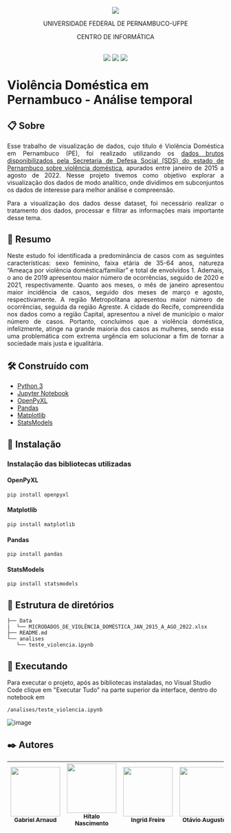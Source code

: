 <p align="center">
  <img align="center" src='https://user-images.githubusercontent.com/54161035/200095500-d5fec4ba-c97e-4f19-9e39-6764418a736b.png' />
</p>
<p align="center">UNIVERSIDADE FEDERAL DE PERNAMBUCO-UFPE</p>
<p align="center">CENTRO DE INFORMÁTICA</p>

##
<p align="center">
  <img align="center" src='https://img.shields.io/badge/status-concluded-green' />
  <img align="center" src='https://img.shields.io/badge/version-1.0-blue' />
  <img align="center" src='https://img.shields.io/badge/release%20date-november/2022-blue' />
</p>

# Violência Doméstica em Pernambuco - Análise temporal

## 📋 Sobre

<p align="justify">Esse trabalho de visualização de dados, cujo título é Violência Doméstica em Pernambuco (PE), foi realizado utilizando os <a href="https://www.sds.pe.gov.br/estatisticas/40-estatisticas/178-violencia-domestica-e-familiar-contra-a-mulher">dados brutos disponibilizados pela Secretaria de Defesa Social (SDS) do estado de Pernambuco sobre violência doméstica</a>, apurados entre janeiro de 2015 a agosto de 2022. Nesse projeto tivemos como objetivo explorar a visualização dos dados de modo analítico, onde dividimos em subconjuntos os dados de interesse para melhor análise e compreensão.</p>

<p align="justify">Para a visualização dos dados desse dataset, foi necessário realizar o tratamento dos dados, processar e filtrar as informações mais importante desse tema.</p>

## 📄 Resumo

<p align="justify">Neste estudo foi identificada a predominância de casos com as seguintes características: sexo feminino, faixa etária de 35-64 anos, natureza “Ameaça por violência doméstica/familiar” e total de envolvidos 1. Ademais, o ano de 2019 apresentou maior número de ocorrências, seguido de 2020 e 2021, respectivamente. Quanto aos meses, o mês de janeiro apresentou maior incidência de casos, seguido dos meses de  março e agosto, respectivamente. A região Metropolitana apresentou maior número de ocorrências, seguida da região Agreste. A cidade do Recife, compreendida nos dados como a região Capital, apresentou a nível de município o maior número de casos. Portanto, concluímos que  a violência doméstica, infelizmente, atinge na grande maioria dos casos as mulheres, sendo essa uma problemática com extrema urgência em solucionar a fim de tornar a sociedade mais justa e igualitária.</p>

## 🛠️ Construído com

- <a href="https://www.python.org/">Python 3</a>
- <a href="https://jupyter.org/">Jupyter Notebook</a>
- <a href="https://openpyxl.readthedocs.io/en/stable/">OpenPyXL</a>
- <a href="https://pandas.pydata.org/">Pandas</a>
- <a href="https://matplotlib.org/">Matplotlib</a>
- <a href="https://pypi.org/project/statsmodels/">StatsModels</a>

## 🔧 Instalação

### Instalação das bibliotecas utilizadas


#### OpenPyXL
```
pip install openpyxl
```

#### Matplotlib
```
pip install matplotlib
```

#### Pandas
```
pip install pandas
```

#### StatsModels
```
pip install statsmodels
```

## 📂 Estrutura de diretórios

```
├── Data
|  └── MICRODADOS_DE_VIOLÊNCIA_DOMÉSTICA_JAN_2015_A_AGO_2022.xlsx
├── README.md
└── analises
   └── teste_violencia.ipynb
```

## 🚀 Executando

Para executar o projeto, após as bibliotecas instaladas, no Visual Studio Code clique em "Executar Tudo" na parte superior da interface, dentro do notebook em 
```
/analises/teste_violencia.ipynb
```

![image](https://user-images.githubusercontent.com/54161035/200097741-740a33be-34df-4ba8-ad31-bb6b78b3004f.png)

## ✒️ Autores

[<img src="https://avatars.githubusercontent.com/u/90796419?v=4" width=115><br><sub>Gabriel Arnaud</sub>](https://github.com/bielarnaud) | [<img src="https://avatars.githubusercontent.com/u/54161035?v=4" width=115><br><sub>Hítalo Nascimento</sub>](https://github.com/HitaloNasc) | [<img src="https://avatars.githubusercontent.com/u/100882928?v=4" width=115><br><sub>Ingrid Freire</sub>](https://github.com/ingridfsl) | [<img src="https://avatars.githubusercontent.com/u/108599710?v=4" width=115><br><sub>Otávio Augusto</sub>](https://github.com/Otavio574) | [<img src="https://avatars.githubusercontent.com/u/115114773?v=4" width=115><br><sub>Rayza Laurindo</sub>](https://github.com/RayzaLaurindo) | [<img src="https://avatars.githubusercontent.com/u/86257548?v=4" width=115><br><sub>Renata Santana</sub>](https://github.com/RenataAndradeSnatana) 
:------: | :------: | :------: | :------: | :------: | :------:
